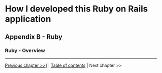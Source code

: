 # How I developed this Ruby on Rails application #


## Appendix B - Ruby ##


### Ruby - Overview ###


----------
[Previous chapter >>](../appendix_b_ruby/b_0_ruby_tot.md)] | [Table of contents](../how_i_developed_this_rails_application.md) | Next chapter >>